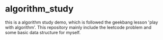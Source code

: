 # algorithm_study
this is a algorithm study demo, which is followed the geekbang lesson 'play with algorithm'.
This repository mainly include the leetcode problem and some basic data structure for myself.
